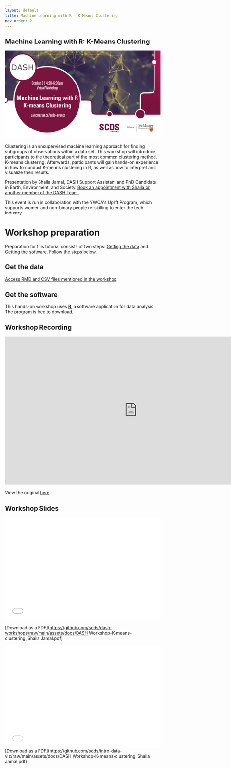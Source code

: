 ```yaml
---
layout: default
title: Machine Learning with R - K-Means Clustering
nav_order: 2
---
```


## Machine Learning with R: K-Means Clustering

<img src="assets/img/Machine Learning - K Means - White BG.png" alt="Workshop Title Slide" width="720">

Clustering is an unsupervised machine learning approach for finding subgroups of observations within a data set. This workshop will introduce participants to the theoretical part of the most common clustering method, K-means clustering. Afterwards, participants will gain hands-on experience in how to conduct K-means clustering in R, as well as how to interpret and visualize their results. 

Presentation by Shaila Jamal, DASH Support Assistant and PhD Candidate in Earth, Environment, and Society.
[Book an appointment with Shaila or another member of the DASH Team.](https://library.mcmaster.ca/services/dash)

This event is run in collaboration with the YWCA's Uplift Program, which supports women and non-binary people re-skilling to enter the tech industry. 

# Workshop preparation 

Preparation for this tutorial consists of two steps: [Getting the data](#get-the-data) and [Getting the software](#get-the-software). Follow the steps below. 
  
## Get the data

[Access RMD and CSV files mentioned in the workshop](https://drive.google.com/drive/folders/1Iy93S_NrxPc3IkT-0895zrrurQiXKfgZ).

## Get the software
This hands-on workshop uses [**R**](https://www.r-project.org/), a software application for data analysis. The program is free to download.

## Workshop Recording

<iframe height="480" width="853" allowfullscreen frameborder=0 src="https://echo360.ca/media/e878d90e-d572-4533-ab6c-2ce8b47ee65b/public"></iframe>

View the original [here](https://echo360.ca/media/e878d90e-d572-4533-ab6c-2ce8b47ee65b/public). 

## Workshop Slides

<div style="position:relative;padding-top:66.25%;">
<iframe src="//docs.google.com/viewer?url=https://github.com/scds/dash-workshops/raw/main/assets/docs/DASH Workshop-K-means-clustering_Shaila Jamal.pdf?dl=0&hl=en_US&embedded=true" class="gde-frame" style="position:absolute;top:0;left:0;width:100%;height:100%;border:none;" scrolling="no"></iframe>
</div>

[Download as a PDF](https://github.com/scds/dash-workshops/raw/main/assets/docs/DASH Workshop-K-means-clustering_Shaila Jamal.pdf)
<br>

<div style="position:relative;padding-top:66.25%;">
<iframe src="//docs.google.com/viewer?url=https://github.com/scds/intro-data-viz/raw/main/assets/docs/DataViz_Slides.pdf?dl=0&hl=en_US&embedded=true" class="gde-frame" style="position:absolute;top:0;left:0;width:100%;height:100%;border:none;" scrolling="no"></iframe>
</div>
[Download as a PDF](https://github.com/scds/intro-data-viz/raw/main/assets/docs/DASH Workshop-K-means-clustering_Shaila Jamal.pdf)
<br>

